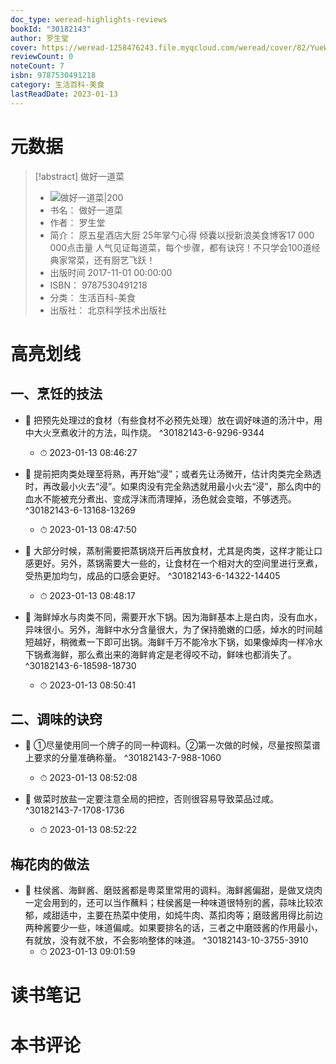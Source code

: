 ```yaml
---
doc_type: weread-highlights-reviews
bookId: "30182143"
author: 罗生堂
cover: https://weread-1258476243.file.myqcloud.com/weread/cover/82/YueWen_30182143/t7_YueWen_30182143.jpg
reviewCount: 0
noteCount: 7
isbn: 9787530491218
category: 生活百科-美食
lastReadDate: 2023-01-13
---
```

# 元数据
> [!abstract] 做好一道菜
> - ![ 做好一道菜|200](https://weread-1258476243.file.myqcloud.com/weread/cover/82/YueWen_30182143/t7_YueWen_30182143.jpg)
> - 书名： 做好一道菜
> - 作者： 罗生堂
> - 简介： 原五星酒店大厨 25年掌勺心得 倾囊以授新浪美食博客17 000 000点击量 人气见证每道菜，每个步骤，都有诀窍！不只学会100道经典家常菜，还有厨艺飞跃！
> - 出版时间 2017-11-01 00:00:00
> - ISBN： 9787530491218
> - 分类： 生活百科-美食
> - 出版社： 北京科学技术出版社

# 高亮划线

## 一、烹饪的技法


- 📌 把预先处理过的食材（有些食材不必预先处理）放在调好味道的汤汁中，用中大火烹煮收汁的方法，叫作烧。 ^30182143-6-9296-9344
    - ⏱ 2023-01-13 08:46:27 

- 📌 提前把肉类处理至将熟，再开始“浸”；或者先让汤微开，估计肉类完全熟透时，再改最小火去“浸”。如果肉没有完全熟透就用最小火去“浸”，那么肉中的血水不能被充分煮出、变成浮沫而清理掉，汤色就会变暗，不够透亮。 ^30182143-6-13168-13269
    - ⏱ 2023-01-13 08:47:50 

- 📌 大部分时候，蒸制需要把蒸锅烧开后再放食材，尤其是肉类，这样才能让口感更好。另外，蒸锅需要大一些的，让食材在一个相对大的空间里进行烹煮，受热更加均匀，成品的口感会更好。 ^30182143-6-14322-14405
    - ⏱ 2023-01-13 08:48:17 

- 📌 海鲜焯水与肉类不同，需要开水下锅。因为海鲜基本上是白肉，没有血水，异味很小。另外，海鲜中水分含量很大，为了保持脆嫩的口感，焯水的时间越短越好，稍微煮一下即可出锅。海鲜千万不能冷水下锅，如果像焯肉一样冷水下锅煮海鲜，那么煮出来的海鲜肯定是老得咬不动，鲜味也都消失了。 ^30182143-6-18598-18730
    - ⏱ 2023-01-13 08:50:41 
## 二、调味的诀窍


- 📌 ①尽量使用同一个牌子的同一种调料。②第一次做的时候，尽量按照菜谱上要求的分量准确称量。 ^30182143-7-988-1060
    - ⏱ 2023-01-13 08:52:08 

- 📌 做菜时放盐一定要注意全局的把控，否则很容易导致菜品过咸。 ^30182143-7-1708-1736
    - ⏱ 2023-01-13 08:52:22 
## 梅花肉的做法


- 📌 柱侯酱、海鲜酱、磨豉酱都是粤菜里常用的调料。海鲜酱偏甜，是做叉烧肉一定会用到的，还可以当作蘸料；柱侯酱是一种味道很特别的酱，蒜味比较浓郁，咸甜适中，主要在热菜中使用，如炖牛肉、蒸扣肉等；磨豉酱用得比前边两种酱要少一些，味道偏咸。如果要排名的话，三者之中磨豉酱的作用最小，有就放，没有就不放，不会影响整体的味道。 ^30182143-10-3755-3910
    - ⏱ 2023-01-13 09:01:59 
# 读书笔记

# 本书评论
